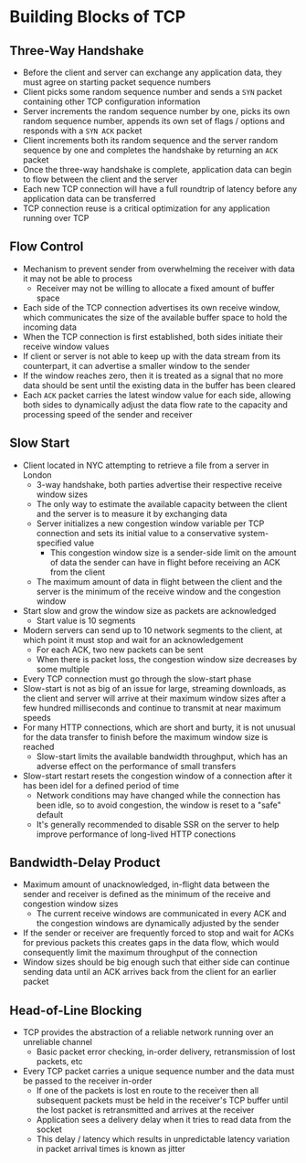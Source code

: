 # Building Blocks of TCP

## Three-Way Handshake

* Before the client and server can exchange any application data, they must agree on starting packet sequence numbers
* Client picks some random sequence number and sends a `SYN` packet containing other TCP configuration information
* Server increments the random sequence number by one, picks its own random sequence number, appends its own set of flags / options and responds with a `SYN ACK` packet
* Client increments both its random sequence and the server random sequence by one and completes the handshake by returning an `ACK` packet
* Once the three-way handshake is complete, application data can begin to flow between the client and the server
* Each new TCP connection will have a full roundtrip of latency before any application data can be transferred
* TCP connection reuse is a critical optimization for any application running over TCP

## Flow Control

* Mechanism to prevent sender from overwhelming the receiver with data it may not be able to process
  * Receiver may not be willing to allocate a fixed amount of buffer space
* Each side of the TCP connection advertises its own receive window, which communicates the size of the available buffer space to hold the incoming data
* When the TCP connection is first established, both sides initiate their receive window values
* If client or server is not able to keep up with the data stream from its counterpart, it can advertise a smaller window to the sender
* If the window reaches zero, then it is treated as a signal that no more data should be sent until the existing data in the buffer has been cleared
* Each `ACK` packet carries the latest window value for each side, allowing both sides to dynamically adjust the data flow rate to the capacity and processing speed of the sender and receiver

## Slow Start

* Client located in NYC attempting to retrieve a file from a server in London
  * 3-way handshake, both parties advertise their respective receive window sizes
  * The only way to estimate the available capacity between the client and the server is to measure it by exchanging data
  * Server initializes a new congestion window variable per TCP connection and sets its initial value to a conservative system-specified value
    * This congestion window size is a sender-side limit on the amount of data the sender can have in flight before receiving an ACK from the client
  * The maximum amount of data in flight between the client and the server is the minimum of the receive window and the congestion window
* Start slow and grow the window size as packets are acknowledged
  * Start value is 10 segments
* Modern servers can send up to 10 network segments to the client, at which point it must stop and wait for an acknowledgement
  * For each ACK, two new packets can be sent 
  * When there is packet loss, the congestion window size decreases by some multiple
* Every TCP connection must go through the slow-start phase
* Slow-start is not as big of an issue for large, streaming downloads, as the client and server will arrive at their maximum window sizes after a few hundred milliseconds and continue to transmit at near maximum speeds
* For many HTTP connections, which are short and burty, it is not unusual for the data transfer to finish before the maximum window size is reached
  * Slow-start limits the available bandwidth throughput, which has an adverse effect on the performance of small transfers
* Slow-start restart resets the congestion window of a connection after it has been idel for a defined period of time
  * Network conditions may have changed while the connection has been idle, so to avoid congestion, the window is reset to a "safe" default
  * It's generally recommended to disable SSR on the server to help improve performance of long-lived HTTP conections

## Bandwidth-Delay Product

* Maximum amount of unacknowledged, in-flight data between the sender and receiver is defined as the minimum of the receive and congestion window sizes
  * The current receive windows are communicated in every ACK and the congestion windows are dynamically adjusted by the sender
* If the sender or receiver are frequently forced to stop and wait for ACKs for previous packets this creates gaps in the data flow, which would consequently limit the maximum throughput of the connection
* Window sizes should be big enough such that either side can continue sending data until an ACK arrives back from the client for an earlier packet

## Head-of-Line Blocking

* TCP provides the abstraction of a reliable network running over an unreliable channel
  * Basic packet error checking, in-order delivery, retransmission of lost packets, etc
* Every TCP packet carries a unique sequence number and the data must be passed to the receiver in-order
  * If one of the packets is lost en route to the receiver then all subsequent packets must be held in the receiver's TCP buffer until the lost packet is retransmitted and arrives at the receiver
  * Application sees a delivery delay when it tries to read data from the socket
  * This delay / latency which results in unpredictable latency variation in packet arrival times is known as jitter
